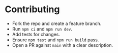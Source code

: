 # Contributing

- Fork the repo and create a feature branch.
- Run `npm ci` and `npm run dev`.
- Add tests for changes.
- Ensure `npm test` and `npm run build` pass.
- Open a PR against `main` with a clear description.
